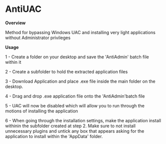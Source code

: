 # AntiUAC

**Overview**

Method for bypassing Windows UAC and installing very light applications without Administrator privileges

**Usage**

1 - Create a folder on your desktop and save the 'AntiAdmin' batch file within it

2 - Create a subfolder to hold the extracted application files

3 - Download Application and place .exe file inside the main folder on the desktop.

4 - Drag and drop .exe application file onto the 'AntiAdmin'batch file

5 - UAC will now be disabled which will allow you to run through the motions of installing the application

6 - When going through the installation settings, make the application install withinin the subfolder created at step 2.
Make sure to not install unnecessary plugins and untick any box that appears asking for the application to install 
within the 'AppData' folder.
